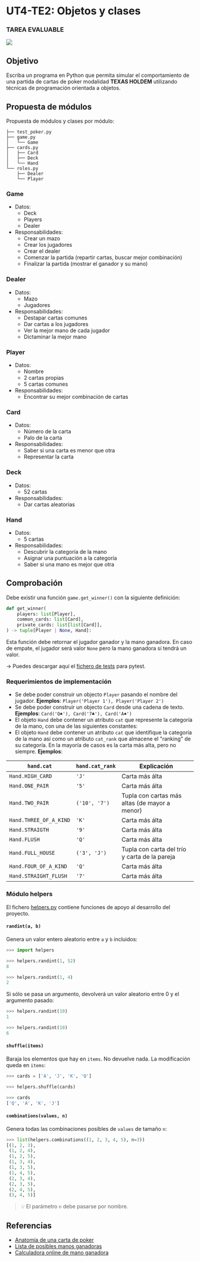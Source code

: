# UT4-TE2: Objetos y clases

### TAREA EVALUABLE

<img src = "img/poker.svg">

## Objetivo

Escriba un programa en Python que permita simular el comportamiento de una partida de cartas de poker modalidad **TEXAS HOLDEM** utilizando técnicas de programación orientada a objetos.

## Propuesta de módulos

Propuesta de módulos y clases por módulo:

```
├── test_poker.py
├── game.py
│   └── Game
├── cards.py
│   ├── Card
│   ├── Deck
│   └── Hand
└── roles.py
    ├── Dealer
    └── Player
```

### Game

- Datos:
  - Deck
  - Players
  - Dealer
- Responsabilidades:
  - Crear un mazo
  - Crear los jugadores
  - Crear el dealer
  - Comenzar la partida (repartir cartas, buscar mejor combinación)
  - Finalizar la partida (mostrar el ganador y su mano)

### Dealer

- Datos:
  - Mazo
  - Jugadores
- Responsabilidades:
  - Destapar cartas comunes
  - Dar cartas a los jugadores
  - Ver la mejor mano de cada jugador
  - Dictaminar la mejor mano

### Player

- Datos:
  - Nombre
  - 2 cartas propias
  - 5 cartas comunes
- Responsabilidades:
  - Encontrar su mejor combinación de cartas

### Card

- Datos:
  - Número de la carta
  - Palo de la carta
- Responsabilidades:
  - Saber si una carta es menor que otra
  - Representar la carta

### Deck

- Datos:
  - 52 cartas
- Responsabilidades:
  - Dar cartas aleatorias

### Hand

- Datos:
  - 5 cartas
- Responsabilidades:
  - Descubrir la categoría de la mano
  - Asignar una puntuación a la categoría
  - Saber si una mano es mejor que otra

## Comprobación

Debe existir una función `game.get_winner()` con la siguiente definición:

```python
def get_winner(
    players: list[Player],
    common_cards: list[Card],
    private_cards: list[list[Card]],
) -> tuple[Player | None, Hand]:
```

Esta función debe retornar el jugador ganador y la mano ganadora. En caso de empate, el jugador será valor `None` pero la mano ganadora sí tendrá un valor.

→ Puedes descargar aquí el [fichero de tests](solution/test_poker.py) para pytest.

### Requerimientos de implementación

- Se debe poder construir un objecto `Player` pasando el nombre del jugador. **Ejemplos**: `Player('Player 1'), Player('Player 2')`
- Se debe poder construir un objecto `Card` desde una cadena de texto. **Ejemplos**: `Card('Q♠'), Card('7♣'), Card('A♠')`
- El objeto `Hand` debe contener un atributo `cat` que represente la categoría de la mano, con una de las siguientes constantes:
- El objeto `Hand` debe contener un atributo `cat` que identifique la categoría de la mano así como un atributo `cat_rank` que almacene el "ranking" de su categoría. En la mayoría de casos es la carta más alta, pero no siempre. **Ejemplos**:

| `hand.cat`             | `hand.cat_rank` | Explicación                                   |
| ---------------------- | --------------- | --------------------------------------------- |
| `Hand.HIGH_CARD`       | `'J'`           | Carta más álta                                |
| `Hand.ONE_PAIR`        | `'5'`           | Carta más álta                                |
| `Hand.TWO_PAIR`        | `('10', '7')`   | Tupla con cartas más altas (de mayor a menor) |
| `Hand.THREE_OF_A_KIND` | `'K'`           | Carta más álta                                |
| `Hand.STRAIGTH`        | `'9'`           | Carta más álta                                |
| `Hand.FLUSH`           | `'Q'`           | Carta más álta                                |
| `Hand.FULL_HOUSE`      | `('3', 'J')`    | Tupla con carta del trío y carta de la pareja |
| `Hand.FOUR_OF_A_KIND`  | `'Q'`           | Carta más álta                                |
| `Hand.STRAIGHT_FLUSH`  | `'7'`           | Carta más álta                                |

### Módulo helpers

El fichero [helpers.py](./helpers.py) contiene funciones de apoyo al desarrollo del proyecto.

#### `randint(a, b)`

Genera un valor entero aleatorio entre `a` y `b` incluidos:

```python
>>> import helpers

>>> helpers.randint(1, 52)
8

>>> helpers.randint(1, 4)
2
```

Si sólo se pasa un argumento, devolverá un valor aleatorio entre 0 y el argumento pasado:

```python
>>> helpers.randint(10)
1

>>> helpers.randint(10)
6
```

#### `shuffle(items)`

Baraja los elementos que hay en `items`. No devuelve nada. La modificación queda en `items`:

```python
>>> cards = ['A', 'J', 'K', 'Q']

>>> helpers.shuffle(cards)

>>> cards
['Q', 'A', 'K', 'J']
```

#### `combinations(values, n)`

Genera todas las combinaciones posibles de `values` de tamaño `n`:

```python
>>> list(helpers.combinations((1, 2, 3, 4, 5), n=3))
[(1, 2, 3),
 (1, 2, 4),
 (1, 2, 5),
 (1, 3, 4),
 (1, 3, 5),
 (1, 4, 5),
 (2, 3, 4),
 (2, 3, 5),
 (2, 4, 5),
 (3, 4, 5)]
```

> 💡 El parámetro `n` debe pasarse por nombre.

## Referencias

- [Anatomía de una carta de poker](https://bit.ly/45KP9jp)
- [Lista de posibles manos ganadoras](https://en.wikipedia.org/wiki/List_of_poker_hands)
- [Calculadora online de mano ganadora](https://www.pokerlistings.com/which-hand-wins-calculator)
